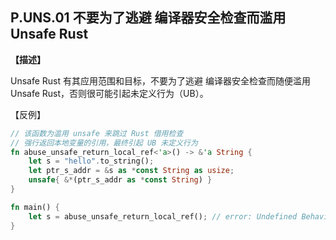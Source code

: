 ## P.UNS.01  不要为了逃避 编译器安全检查而滥用 Unsafe Rust

**【描述】**

Unsafe Rust 有其应用范围和目标，不要为了逃避 编译器安全检查而随便滥用 Unsafe Rust，否则很可能引起未定义行为（UB）。

【反例】

```rust
// 该函数为滥用 unsafe 来跳过 Rust 借用检查 
// 强行返回本地变量的引用，最终引起 UB 未定义行为
fn abuse_unsafe_return_local_ref<'a>() -> &'a String {
    let s = "hello".to_string();
    let ptr_s_addr = &s as *const String as usize;
    unsafe{ &*(ptr_s_addr as *const String) }
}

fn main() {
    let s = abuse_unsafe_return_local_ref(); // error: Undefined Behavior: encountered a dangling reference (use-after-free)
}
```